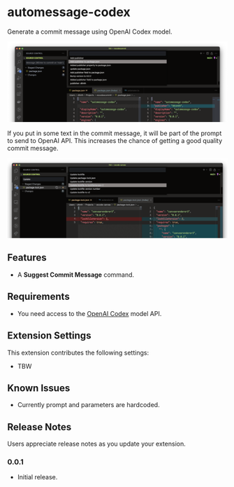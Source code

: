 # automessage-codex

Generate a commit message using OpenAI Codex model.

![Screenshot](images/example.png)

If you put in some text in the commit message, it will be part of the prompt to send to OpenAI API. This increases the chance of getting a good quality commit message.

![Screenshot](images/prefilled.png)

## Features

- A **Suggest Commit Message** command.

## Requirements

- You need access to the [OpenAI Codex](https://openai.com/blog/openai-codex/) model API.

## Extension Settings

This extension contributes the following settings:

- TBW

## Known Issues

- Currently prompt and parameters are hardcoded.

## Release Notes

Users appreciate release notes as you update your extension.

### 0.0.1

- Initial release.
